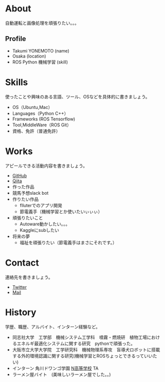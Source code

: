 # About
自動運転と画像処理を頑張りたい。。。

## Profile
- Takumi YONEMOTO (name) 
- Osaka (location)
- ROS Python 機械学習 (skill)

# Skills
使ったことや興味のある言語、ツール、OSなどを具体的に書きましょう。
- OS（Ubuntu,Mac）
- Languages（Python C++）
- Frameworks (ROS Tensorflow)
- Tool,MiddleWare（ROS Git）
- 資格、免許（普通免許）

# Works
アピールできる活動内容を書きましょう。
- [GitHub](https://github.com/yone-moto)
- [Qiita](https://qiita.com/yoneyoneclub)
- 作った作品
 - 競馬予想slack bot 
- 作りたい作品
  - flluterでのアプリ開発
  - 節電義手（機械学習とか使いたいぃぃぃ）
- 頑張りたいこと
  - Autoware動かしたい。。。
  - Kaggleにsubしたい
- 将来の夢
  - 福祉を頑張りたい（節電義手はまさにそれです。）


# Contact
連絡先を書きましょう。
- [Twitter](https://twitter.com/toooyone)
- [Mail](m19ta040@xr.osaka-cu.ac.jp)

# History
学歴、職歴、アルバイト、インターン経験など。
- 同志社大学　工学部　機械システム工学科　噴霧・燃焼研　植物工場におけるエネルギ最適化システムに関する研究　pythonで頑張った。
- 大阪市立大学大学院　工学研究科　機械物理系専攻　盲導犬ロボットに搭載する外的環境認識に関する研究(機械学習とROSちょっとできるっていいたい)
- インターン 角川ドワンゴ学園 [N高等学校](URL) TA
- ラーメン屋バイト　(美味しいラーメン屋でした。。)

